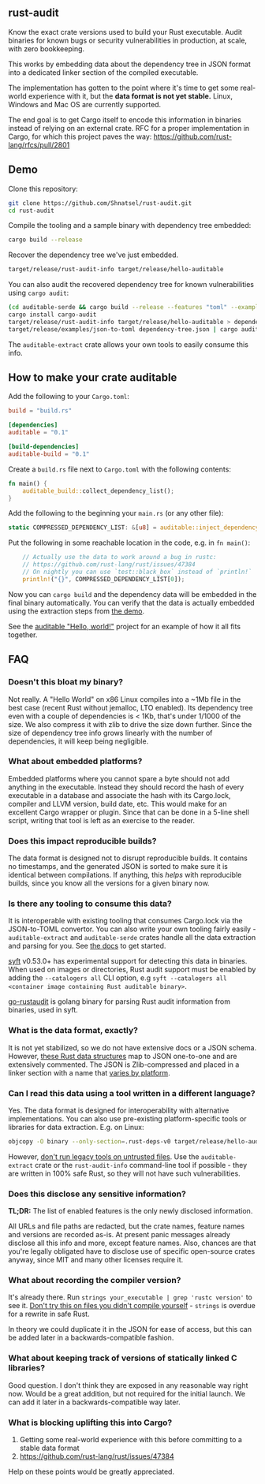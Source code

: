 ## rust-audit

Know the exact crate versions used to build your Rust executable. Audit binaries for known bugs or security vulnerabilities in production, at scale, with zero bookkeeping.

This works by embedding data about the dependency tree in JSON format into a dedicated linker section of the compiled executable.

The implementation has gotten to the point where it's time to get some real-world experience with it, but the **data format is not yet stable.** Linux, Windows and Mac OS are currently supported.

The end goal is to get Cargo itself to encode this information in binaries instead of relying on an external crate. RFC for a proper implementation in Cargo, for which this project paves the way: https://github.com/rust-lang/rfcs/pull/2801

## Demo

Clone this repository:
```bash
git clone https://github.com/Shnatsel/rust-audit.git
cd rust-audit
```
Compile the tooling and a sample binary with dependency tree embedded:
```bash
cargo build --release
```
Recover the dependency tree we've just embedded.
```bash
target/release/rust-audit-info target/release/hello-auditable
```
You can also audit the recovered dependency tree for known vulnerabilities using `cargo audit`:
```bash
(cd auditable-serde && cargo build --release --features "toml" --example json-to-toml)
cargo install cargo-audit
target/release/rust-audit-info target/release/hello-auditable > dependency-tree.json
target/release/examples/json-to-toml dependency-tree.json | cargo audit -f -
```

The `auditable-extract` crate allows your own tools to easily consume this info.

## How to make your crate auditable

Add the following to your `Cargo.toml`:

```toml
build = "build.rs"

[dependencies]
auditable = "0.1"

[build-dependencies]
auditable-build = "0.1"
```

Create a `build.rs` file next to `Cargo.toml` with the following contents:
```rust
fn main() {
    auditable_build::collect_dependency_list();
}
```

Add the following to the beginning your `main.rs` (or any other file):

```rust
static COMPRESSED_DEPENDENCY_LIST: &[u8] = auditable::inject_dependency_list!();
```

Put the following in some reachable location in the code, e.g. in `fn main()`:
```rust
    // Actually use the data to work around a bug in rustc:
    // https://github.com/rust-lang/rust/issues/47384
    // On nightly you can use `test::black_box` instead of `println!`
    println!("{}", COMPRESSED_DEPENDENCY_LIST[0]);
```

Now you can `cargo build` and the dependency data will be embedded in the final binary automatically. You can verify that the data is actually embedded using the extraction steps from [the demo](#Demo).

See the [auditable "Hello, world!"](https://github.com/Shnatsel/rust-audit/tree/master/hello-auditable) project for an example of how it all fits together.

## FAQ

### Doesn't this bloat my binary?

Not really. A "Hello World" on x86 Linux compiles into a ~1Mb file in the best case (recent Rust without jemalloc, LTO enabled). Its dependency tree even with a couple of dependencies is < 1Kb, that's under 1/1000 of the size. We also compress it with zlib to drive the size down further. Since the size of dependency tree info grows linearly with the number of dependencies, it will keep being negligible.

### What about embedded platforms?

Embedded platforms where you cannot spare a byte should not add anything in the executable. Instead they should record the hash of every executable in a database and associate the hash with its Cargo.lock, compiler and LLVM version, build date, etc. This would make for an excellent Cargo wrapper or plugin. Since that can be done in a 5-line shell script, writing that tool is left as an exercise to the reader.

### Does this impact reproducible builds?

The data format is designed not to disrupt reproducible builds. It contains no timestamps, and the generated JSON is sorted to make sure it is identical between compilations. If anything, this *helps* with reproducible builds, since you know all the versions for a given binary now.

### Is there any tooling to consume this data?

It is interoperable with existing tooling that consumes Cargo.lock via the JSON-to-TOML convertor. You can also write your own tooling fairly easily - `auditable-extract` and `auditable-serde` crates handle all the data extraction and parsing for you. See [the docs](https://docs.rs/auditable-extract/) to get started.

[syft](https://github.com/anchore/syft) v0.53.0+ has experimental support for detecting this data in binaries.
When used on images or directories, Rust audit support must be enabled by adding the `--catalogers all` CLI option, e.g `syft --catalogers all <container image containing Rust auditable binary>`.

[go-rustaudit](https://github.com/microsoft/go-rustaudit) is golang binary for parsing Rust audit information from binaries, used in syft.

### What is the data format, exactly?

It is not yet stabilized, so we do not have extensive docs or a JSON schema. However, [these Rust data structures](https://github.com/Shnatsel/rust-audit/blob/master/auditable-serde/src/lib.rs#L14) map to JSON one-to-one and are extensively commented. The JSON is Zlib-compressed and placed in a linker section with a name that [varies by platform](https://github.com/Shnatsel/rust-audit/blob/master/auditable/src/lib.rs).

### Can I read this data using a tool written in a different language?

Yes. The data format is designed for interoperability with alternative implementations. You can also use pre-existing platform-specific tools or libraries for data extraction. E.g. on Linux:
```bash
objcopy -O binary --only-section=.rust-deps-v0 target/release/hello-auditable /dev/stdout | pigz -zd -
```
However, [don't run legacy tools on untrusted files](https://lcamtuf.blogspot.com/2014/10/psa-dont-run-strings-on-untrusted-files.html). Use the `auditable-extract` crate or the `rust-audit-info` command-line tool if possible - they are written in 100% safe Rust, so they will not have such vulnerabilities.

### Does this disclose any sensitive information?

**TL;DR:** The list of enabled features is the only newly disclosed information.

All URLs and file paths are redacted, but the crate names, feature names and versions are recorded as-is. At present panic messages already disclose all this info and more, except feature names. Also, chances are that you're legally obligated have to disclose use of specific open-source crates anyway, since MIT and many other licenses require it.

### What about recording the compiler version?

It's already there. Run `strings your_executable | grep 'rustc version'` to see it. [Don't try this on files you didn't compile yourself](https://lcamtuf.blogspot.com/2014/10/psa-dont-run-strings-on-untrusted-files.html) - `strings` is overdue for a rewrite in safe Rust.

In theory we could duplicate it in the JSON for ease of access, but this can be added later in a backwards-compatible fashion.

### What about keeping track of versions of statically linked C libraries?

Good question. I don't think they are exposed in any reasonable way right now. Would be a great addition, but not required for the initial launch. We can add it later in a backwards-compatible way later.

### What is blocking uplifting this into Cargo?

 1. Getting some real-world experience with this before committing to a stable data format
 1. https://github.com/rust-lang/rust/issues/47384

Help on these points would be greatly appreciated.
